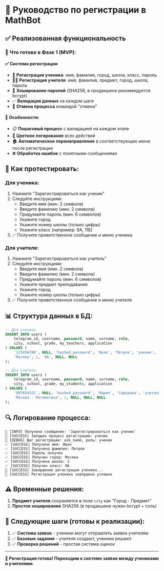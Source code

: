 # 📝 Руководство по регистрации в MathBot

## ✅ Реализованная функциональность

### 🎯 **Что готово в Фазе 1 (MVP):**

#### ✅ **Система регистрации**
- 👤 **Регистрация ученика**: имя, фамилия, город, школа, класс, пароль
- 👨‍🏫 **Регистрация учителя**: имя, фамилия, предмет, город, школа, пароль
- 🔐 **Хеширование паролей** (SHA256, в продакшене рекомендуется bcrypt)
- ✅ **Валидация данных** на каждом шаге
- 🔄 **Отмена процесса** командой "отмена"

#### 🌟 **Особенности:**
- 📋 **Пошаговый процесс** с валидацией на каждом этапе
- 🎨 **Цветное логирование** всех действий
- 🏠 **Автоматическое перенаправление** в соответствующее меню после регистрации
- ❌ **Обработка ошибок** с понятными сообщениями

## 🚀 **Как протестировать:**

### **Для ученика:**
1. Нажмите "Зарегистрироваться как ученик"
2. Следуйте инструкциям:
   - Введите имя (мин. 2 символа)
   - Введите фамилию (мин. 2 символа)
   - Придумайте пароль (мин. 6 символов)
   - Укажите город
   - Укажите номер школы (только цифры)
   - Укажите класс (например: 9А, 11Б)
3. ✅ Получите приветственное сообщение и меню ученика

### **Для учителя:**
1. Нажмите "Зарегистрироваться как учитель"
2. Следуйте инструкциям:
   - Введите имя (мин. 2 символа)
   - Введите фамилию (мин. 2 символа)
   - Придумайте пароль (мин. 6 символов)
   - Укажите предмет преподавания
   - Укажите город
   - Укажите номер школы (только цифры)
3. ✅ Получите приветственное сообщение и меню учителя

## 📊 **Структура данных в БД:**

```sql
-- Для ученика
INSERT INTO users (
    telegram_id, username, password, name, surname, role, 
    city, school, grade, my_teachers, application
) VALUES (
    '123456789', NULL, 'hashed_password', 'Иван', 'Петров', 'ученик',
    'Москва', 1, '9А', NULL, NULL
);

-- Для учителя  
INSERT INTO users (
    telegram_id, username, password, name, surname, role,
    city, school, grade, my_students, application
) VALUES (
    '987654321', NULL, 'hashed_password', 'Мария', 'Сидорова', 'учитель',
    'Москва - Математика', 1, NULL, NULL, NULL
);
```

## 🔍 **Логирование процесса:**

```
📨 [INFO] Получено сообщение: 'Зарегистрироваться как ученик'
🚀 [SUCCESS] Запущен процесс регистрации: ученик
📝 [DEBUG] Шаг регистрации: ask_name, роль: ученик
✅ [SUCCESS] Получено имя: Иван
✅ [SUCCESS] Получена фамилия: Петров
✅ [SUCCESS] Пароль получен
✅ [SUCCESS] Получен город: Москва
✅ [SUCCESS] Получена школа: 1
✅ [SUCCESS] Получен класс: 9А
📝 [SUCCESS] Завершение регистрации ученика...
🎉 [SUCCESS] Регистрация ученика завершена успешно
```

## ⚠️ **Временные решения:**

1. **Предмет учителя** сохраняется в поле `city` как "Город - Предмет"
2. **Простое хеширование** SHA256 (в продакшене нужен bcrypt + соль)

## 🎯 **Следующие шаги (готовы к реализации):**

1. ✅ **Система заявок** - ученики могут отправлять заявки учителям
2. ✅ **Базовые задания** - учителя создают, ученики решают
3. ✅ **Проверка решений** - простая система оценок

---

**🚀 Регистрация готова! Переходим к системе заявок между учениками и учителями.**
